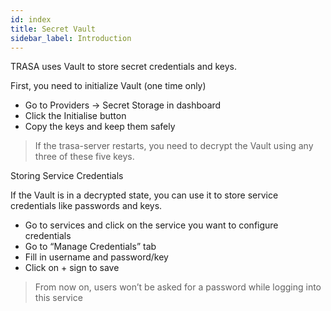 ```yaml
---
id: index
title: Secret Vault
sidebar_label: Introduction
---
```



TRASA uses Vault to store secret credentials and keys. 


First, you need to initialize Vault (one time only)
* Go to Providers -> Secret Storage in dashboard
* Click the Initialise button 
* Copy the keys and keep them safely


>If the trasa-server restarts, you need to decrypt the Vault using any three of these five keys.



Storing Service Credentials 

If the Vault is in a decrypted state, you can use it to store service credentials like passwords and keys.

* Go to services and click on the service you want to configure credentials
* Go to “Manage Credentials” tab
* Fill in username and password/key
* Click on + sign to save
>From now on, users won’t be asked for a password while logging into this service
